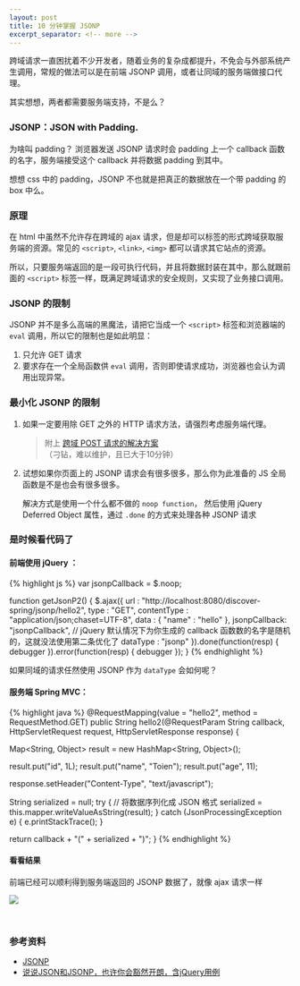 ```yaml
---
layout: post
title: 10 分钟掌握 JSONP
excerpt_separator: <!-- more -->
---
```



跨域请求一直困扰着不少开发者，随着业务的复杂成都提升，不免会与外部系统产生调用，常规的做法可以是在前端 JSONP 调用，或者让同域的服务端做接口代理。

其实想想，两者都需要服务端支持，不是么？

<!-- more -->
### JSONP：JSON with Padding.

为啥叫 padding？ 浏览器发送 JSONP 请求时会 padding 上一个 callback 函数的名字，服务端接受这个 callback 并将数据 padding 到其中。

想想 css 中的 padding，JSONP 不也就是把真正的数据放在一个带 padding 的 box 中么。

### 原理

在 html 中虽然不允许存在跨域的 ajax 请求，但是却可以标签的形式跨域获取服务端的资源。常见的 `<script>`, `<link>`, `<img>` 都可以请求其它站点的资源。

所以，只要服务端返回的是一段可执行代码，并且将数据封装在其中，那么就跟前面的 `<script>` 标签一样，既满足跨域请求的安全规则，又实现了业务接口调用。

### JSONP 的限制

JSONP 并不是多么高端的黑魔法，请把它当成一个 `<script>` 标签和浏览器端的 `eval` 调用，所以它的限制也是如此明显：

1. 只允许 GET 请求
2. 要求存在一个全局函数供 `eval` 调用，否则即使请求成功，浏览器也会认为调用出现异常。

### 最小化 JSONP 的限制

1. 如果一定要用除 GET 之外的 HTTP 请求方法，请强烈考虑服务端代理。

    > 附上 [跨域 POST 请求的解决方案](http://ajaxian.com/archives/how-to-make-xmlhttprequest-calls-to-another-server-in-your-domain)（刁钻，难以维护，且已大于10分钟）

2. 试想如果你页面上的 JSONP 请求会有很多很多，那么你为此准备的 JS 全局函数是不是也会有很多很多。
    
    解决方式是使用一个什么都不做的 `noop function`， 然后使用 jQuery Deferred Object 属性，通过 `.done` 的方式来处理各种 JSONP 请求

### 是时候看代码了

#### 前端使用 jQuery ： 

{% highlight js %}
var jsonpCallback = $.noop;
  
function getJsonP2() {
  $.ajax({
    url : "http://localhost:8080/discover-spring/jsonp/hello2",
    type : "GET",
    contentType : "application/json;chaset=UTF-8",
    data : {
      "name" : "hello"
    },
    jsonpCallback: "jsonpCallback", 
    // jQuery 默认情况下为你生成的 callback 函数数的名字是随机的，这就没法使用第二条优化了
    dataType : "jsonp"
  }).done(function(resp) {
    debugger
  }).error(function(resp) {
    debugger
  });
}
{% endhighlight %}

如果同域的请求任然使用 JSONP 作为 `dataType` 会如何呢？

#### 服务端 Spring MVC：

{% highlight java %}
@RequestMapping(value = "hello2", method = RequestMethod.GET)
public String hello2(@RequestParam String callback, 
    HttpServletRequest request, HttpServletResponse response) {

  Map<String, Object> result = new HashMap<String, Object>();

  result.put("id", 1L);
  result.put("name", "Toien");
  result.put("age", 11);

  response.setHeader("Content-Type", "text/javascript");

  String serialized = null;
  try {
    // 将数据序列化成 JSON 格式
    serialized = this.mapper.writeValueAsString(result); 
  } catch (JsonProcessingException e) {
    e.printStackTrace();
  }
  
  return callback + "(" + serialized + ")";
}
{% endhighlight %}

#### 看看结果

前端已经可以顺利得到服务端返回的 JSONP 数据了，就像 ajax 请求一样

![](http://imglf2.nosdn.127.net/img/MWszODNLQmVTNUlwb3RUSm9XUFhCeWZxN3hXV0RPUE5YNlJla1dzMEN6T1A5a1kzQS9WbnFnPT0.png)

<br>

### 参考资料

* [JSONP](https://zh.wikipedia.org/wiki/JSONP)
* [说说JSON和JSONP，也许你会豁然开朗，含jQuery用例](http://www.cnblogs.com/dowinning/archive/2012/04/19/json-jsonp-jquery.html)